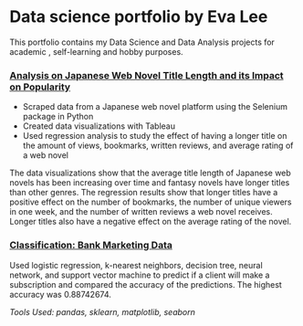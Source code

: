 # Data science portfolio by Eva Lee
This portfolio contains my Data Science and Data Analysis projects for academic , self-learning and hobby purposes.

### [Analysis on Japanese Web Novel Title Length and its Impact on Popularity](https://github.com/fangevalee/Portfolio/blob/c1449ea549951a177996a21052a160520c02546d/WebNovel/WebNovelAnalysis.md)
* Scraped data from a Japanese web novel platform using the Selenium package in Python
* Created data visualizations with Tableau
* Used regression analysis to study the effect of having a longer title on the amount of views, bookmarks, written reviews, and average rating of a web novel<br>

The data visualizations show that the average title length of Japanese web novels has been increasing over time and fantasy novels have longer titles than other genres.
The regression results show that longer titles have a positive effect on the number of bookmarks, the number of unique viewers in one week, and the number of written reviews a web novel receives. Longer titles also have a negative effect on the average rating of the novel.<br>


### [Classification: Bank Marketing Data](https://github.com/fangevalee/Portfolio/blob/main/notebook/Bank%20Marketing.ipynb) 
Used logistic regression, k-nearest neighbors, decision tree, neural network, and support vector machine to predict if a client will make a subscription and compared the accuracy of the predictions. The highest accuracy was 0.88742674.<br>

*Tools Used: pandas, sklearn, matplotlib, seaborn*


